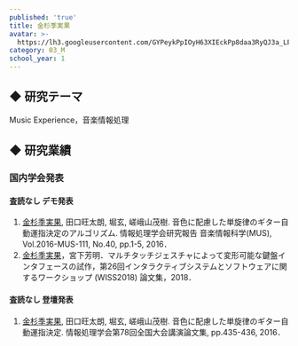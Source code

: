 ```yaml
---
published: 'true'
title: 金杉季実果
avatar: >-
  https://lh3.googleusercontent.com/GYPeykPpIOyH63XIEckPp8daa3RyQJ3a_LFmjBFg6o9F8u2m1RtM9eTOdhH76zIRalIaho4fNX5ISSzA0GM88kI-_4nok5AB8_SmWyrXNzZraSLXDpp2IppA4lha1DMDonIeHVjTUkytFs8sAqW2gsljZ6EYPJB6aVYc3-iCoxTHzILXVDCfVf67HLaIoEl7jC7GgSAGw5PRtvitW0djpZrPhwBK6a9ffe2fxIUJK2uboiyfehoRi1tKTer-tB4jd3iUI_JBk5Nvx1IU_gLQ6Zt3T_fIVsRygN7u1aTTtp25632uWnR9BHt8yyqlXeonFZOuNEVjc_UWrwIDXviajjqubBxL8DZbd20BX8eBIxL6HBzu0iEM_yFOEaWIw8lUJwqBIUXzHwbK6HR4p1L_J_iOH6A-dswmzp4UWytK_XTmmEHzgwyi_Yq623cPEDNyNi7apoP5k9NBzWRnrzk8xC3SJq2Runfj7RZ3E8tf91V3FJzm-33Y6BgYFGDtgFqPmo7GmjvqNh1VGqK_FN6E6UYomvwTN_Z-WplLDq1stpB9pX_e95GXgfZucK6T9kwYCFRIBjzgTv6Rt5Z_KJnZl_D3aO0zq3NOTTKGMUj3S2YQgbK4yJuRrQ=p-s300
category: 03_M
school_year: 1
---
```

## ◆ 研究テーマ

Music Experience，音楽情報処理

## ◆ 研究業績

### 国内学会発表

#### 査読なし デモ発表

1. <u>金杉季実果</u>, 田口旺太朗, 堀玄, 嵯峨山茂樹. 音色に配慮した単旋律のギター自動運指決定のアルゴリズム. 情報処理学会研究報告 音楽情報科学(MUS), Vol.2016-MUS-111, No.40, pp.1-5, 2016．
2. <u>金杉季実果</u>，宮下芳明．マルチタッチジェスチャによって変形可能な鍵盤インタフェースの試作，第26回インタラクティブシステムとソフトウェアに関するワークショップ (WISS2018) 論文集，2018．

#### 査読なし 登壇発表

1. <u>金杉季実果</u>, 田口旺太朗, 堀玄, 嵯峨山茂樹. 音色に配慮した単旋律のギター自動運指決定. 情報処理学会第78回全国大会講演論文集, pp.435-436, 2016．
